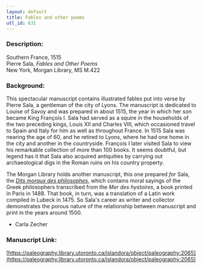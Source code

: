 ```yaml
---
layout: default
title: Fables and other poems
utl_id: 631
---
```


### Description:

Southern France, 1515<br>
Pierre Sala, _Fables and Other Poems_<br>
New York, Morgan Library, MS M.422

### Background:

This spectacular manuscript contains illustrated fables put into verse by Pierre Sala, a gentleman of the city of Lyons. The manuscript is dedicated to Louise of Savoy and was prepared in about 1515, the year in which her son became King François I. Sala had served as a squire in the households of the two preceding kings, Louis XII and Charles VIII, which occasioned travel to Spain and Italy for him as well as throughout France. In 1515 Sala was nearing the age of 60, and he retired to Lyons, where he had one home in the city and another in the countryside. François I later visited Sala to view his remarkable collection of more than 100 books. It seems doubtful, but legend has it that Sala also acquired antiquities by carrying out archaeological digs in the Roman ruins on his country property.

The Morgan Library holds another manuscript, this one prepared _for_ Sala, the <a href="http://corsair.morganlibrary.org/cgi-bin/Pwebrecon.cgi?DB=local&Search_Arg=osin+%22ms+M+277%22&Search_Code=CMD&CNT=50&HIST=1">_Dits moraux des philosophes_</a>, which contains moral sayings of the Greek philosophers transcribed from the _Mer des hystoires_, a book printed in Paris in 1488. That book, in turn, was a translation of a Latin work compiled in Lubeck in 1475. So Sala's career as writer and collector demonstrates the porous nature of the relationship between manuscript and print in the years around 1500.

- Carla Zecher

### Manuscript Link:

[https://paleography.library.utoronto.ca/islandora/object/paleography:2065](https://paleography.library.utoronto.ca/islandora/object/paleography:2065)
